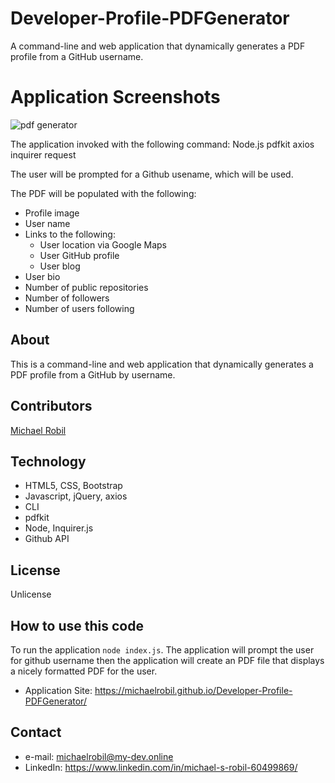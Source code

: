 # Developer-Profile-PDFGenerator
A command-line and web application that dynamically generates a PDF profile from a GitHub username.
# Application Screenshots

![pdf generator](https://user-images.githubusercontent.com/56613553/74095420-f1885080-4ab5-11ea-84d0-8fc7f575839e.jpg)


The application invoked with the following command:
Node.js
pdfkit
axios
inquirer
request

The user will be prompted for a Github usename, which will be used.

The PDF will be populated with the following:

* Profile image
* User name
* Links to the following:
  * User location via Google Maps
  * User GitHub profile
  * User blog
* User bio
* Number of public repositories
* Number of followers
* Number of users following

## About
This is a command-line and web application that dynamically generates a PDF profile from a GitHub by username. 

## Contributors
[Michael Robil](https://github.com/michaelrobil)

## Technology
- HTML5, CSS, Bootstrap
- Javascript, jQuery, axios
- CLI
- pdfkit
- Node, Inquirer.js
- Github API

## License
Unlicense

## How to use this code
To run the application ```node index.js```.
The application will prompt the user for github username then the application will create an PDF file that displays a nicely formatted PDF for the user.
- Application Site: https://michaelrobil.github.io/Developer-Profile-PDFGenerator/

## Contact

- e-mail: michaelrobil@my-dev.online
- LinkedIn: https://www.linkedin.com/in/michael-s-robil-60499869/

